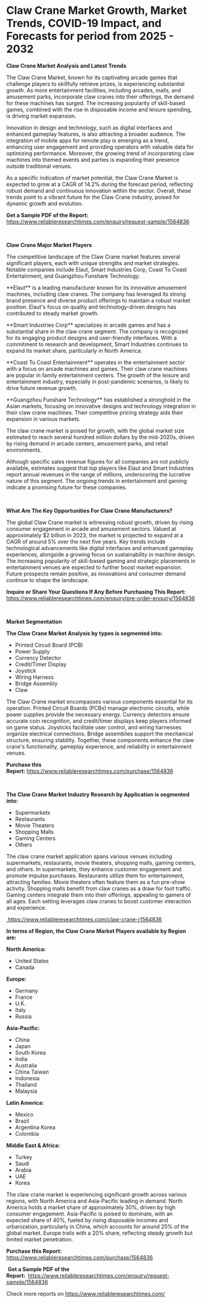 <p><h1>Claw Crane Market Growth, Market Trends, COVID-19 Impact, and Forecasts for period from 2025 - 2032</h1></p><p><strong>Claw Crane Market Analysis and Latest Trends</strong></p>
<p><p>The Claw Crane Market, known for its captivating arcade games that challenge players to skillfully retrieve prizes, is experiencing substantial growth. As more entertainment facilities, including arcades, malls, and amusement parks, incorporate claw cranes into their offerings, the demand for these machines has surged. The increasing popularity of skill-based games, combined with the rise in disposable income and leisure spending, is driving market expansion. </p><p>Innovation in design and technology, such as digital interfaces and enhanced gameplay features, is also attracting a broader audience. The integration of mobile apps for remote play is emerging as a trend, enhancing user engagement and providing operators with valuable data for optimizing performance. Moreover, the growing trend of incorporating claw machines into themed events and parties is expanding their presence outside traditional venues. </p><p>As a specific indication of market potential, the Claw Crane Market is expected to grow at a CAGR of 14.2% during the forecast period, reflecting robust demand and continuous innovation within the sector. Overall, these trends point to a vibrant future for the Claw Crane industry, poised for dynamic growth and evolution.</p></p>
<p><strong>Get a Sample PDF of the Report:&nbsp;</strong> <a href="https://www.reliableresearchtimes.com/enquiry/request-sample/1564836?utm_campaign=2638&utm_medium=2&utm_source=Github&utm_content=ia&utm_term=05042025&utm_id=claw-crane">https://www.reliableresearchtimes.com/enquiry/request-sample/1564836</a></p>
<p>&nbsp;</p>
<p><strong>Claw Crane Major Market Players</strong></p>
<p><p>The competitive landscape of the Claw Crane market features several significant players, each with unique strengths and market strategies. Notable companies include Elaut, Smart Industries Corp, Coast To Coast Entertainment, and Guangzhou Funshare Technology.</p><p>**Elaut** is a leading manufacturer known for its innovative amusement machines, including claw cranes. The company has leveraged its strong brand presence and diverse product offerings to maintain a robust market position. Elaut's focus on quality and technology-driven designs has contributed to steady market growth. </p><p>**Smart Industries Corp** specializes in arcade games and has a substantial share in the claw crane segment. The company is recognized for its engaging product designs and user-friendly interfaces. With a commitment to research and development, Smart Industries continues to expand its market share, particularly in North America.</p><p>**Coast To Coast Entertainment** operates in the entertainment sector with a focus on arcade machines and games. Their claw crane machines are popular in family entertainment centers. The growth of the leisure and entertainment industry, especially in post-pandemic scenarios, is likely to drive future revenue growth.</p><p>**Guangzhou Funshare Technology** has established a stronghold in the Asian markets, focusing on innovative designs and technology integration in their claw crane machines. Their competitive pricing strategy aids their expansion in various markets.</p><p>The claw crane market is poised for growth, with the global market size estimated to reach several hundred million dollars by the mid-2020s, driven by rising demand in arcade centers, amusement parks, and retail environments. </p><p>Although specific sales revenue figures for all companies are not publicly available, estimates suggest that top players like Elaut and Smart Industries report annual revenues in the range of millions, underscoring the lucrative nature of this segment. The ongoing trends in entertainment and gaming indicate a promising future for these companies.</p></p>
<p>&nbsp;</p>
<p><strong>What Are The Key Opportunities For Claw Crane Manufacturers?</strong></p>
<p><p>The global Claw Crane market is witnessing robust growth, driven by rising consumer engagement in arcade and amusement sectors. Valued at approximately $2 billion in 2023, the market is projected to expand at a CAGR of around 5% over the next five years. Key trends include technological advancements like digital interfaces and enhanced gameplay experiences, alongside a growing focus on sustainability in machine design. The increasing popularity of skill-based gaming and strategic placements in entertainment venues are expected to further boost market expansion. Future prospects remain positive, as innovations and consumer demand continue to shape the landscape.</p></p>
<p><strong>Inquire or Share Your Questions If Any Before Purchasing This Report:</strong> <a href="https://www.reliableresearchtimes.com/enquiry/pre-order-enquiry/1564836?utm_campaign=2638&utm_medium=2&utm_source=Github&utm_content=ia&utm_term=05042025&utm_id=claw-crane">https://www.reliableresearchtimes.com/enquiry/pre-order-enquiry/1564836</a></p>
<p>&nbsp;</p>
<p><strong>Market Segmentation</strong></p>
<p><strong>The Claw Crane Market Analysis by types is segmented into:</strong></p>
<p><ul><li>Printed Circuit Board (PCB)</li><li>Power Supply</li><li>Currency Detector</li><li>Credit/Timer Display</li><li>Joystick</li><li>Wiring Harness</li><li>Bridge Assembly</li><li>Claw</li></ul></p>
<p><p>The Claw Crane market encompasses various components essential for its operation. Printed Circuit Boards (PCBs) manage electronic circuits, while power supplies provide the necessary energy. Currency detectors ensure accurate coin recognition, and credit/timer displays keep players informed on game status. Joysticks facilitate user control, and wiring harnesses organize electrical connections. Bridge assemblies support the mechanical structure, ensuring stability. Together, these components enhance the claw crane's functionality, gameplay experience, and reliability in entertainment venues.</p></p>
<p><strong>Purchase this Report:&nbsp;</strong><a href="https://www.reliableresearchtimes.com/purchase/1564836?utm_campaign=2638&utm_medium=2&utm_source=Github&utm_content=ia&utm_term=05042025&utm_id=claw-crane">https://www.reliableresearchtimes.com/purchase/1564836</a></p>
<p>&nbsp;</p>
<p><strong>The Claw Crane Market Industry Research by Application is segmented into:</strong></p>
<p><ul><li>Supermarkets</li><li>Restaurants</li><li>Movie Theaters</li><li>Shopping Malls</li><li>Gaming Centers</li><li>Others</li></ul></p>
<p><p>The claw crane market application spans various venues including supermarkets, restaurants, movie theaters, shopping malls, gaming centers, and others. In supermarkets, they enhance customer engagement and promote impulse purchases. Restaurants utilize them for entertainment, attracting families. Movie theaters often feature them as a fun pre-show activity. Shopping malls benefit from claw cranes as a draw for foot traffic. Gaming centers integrate them into their offerings, appealing to gamers of all ages. Each setting leverages claw cranes to boost customer interaction and experience.</p></p>
<p><a href="https://www.reliableresearchtimes.com/claw-crane-r1564836?utm_campaign=2638&utm_medium=2&utm_source=Github&utm_content=ia&utm_term=05042025&utm_id=claw-crane">&nbsp;https://www.reliableresearchtimes.com/claw-crane-r1564836</a></p>
<p><strong>In terms of Region, the Claw Crane Market Players available by Region are:</strong></p>
<p>
    <p> <strong> North America: </strong>
        <ul>
            <li>United States</li>
            <li>Canada</li>
        </ul>
        </p> 
    <p> <strong> Europe: </strong>
        <ul>
            <li>Germany</li>
            <li>France</li>
            <li>U.K.</li>
            <li>Italy</li>
            <li>Russia</li>
        </ul>
        </p> 
    <p> <strong> Asia-Pacific: </strong>
        <ul>
            <li>China</li>
            <li>Japan</li>
            <li>South Korea</li>
            <li>India</li>
            <li>Australia</li>
            <li>China Taiwan</li>
            <li>Indonesia</li>
            <li>Thailand</li>
            <li>Malaysia</li>
        </ul>
        </p> 
    <p> <strong> Latin America: </strong>
        <ul>
            <li>Mexico</li>
            <li>Brazil</li>
            <li>Argentina Korea</li>
            <li>Colombia</li>
        </ul>
        </p> 
    <p> <strong> Middle East & Africa: </strong>
        <ul>
            <li>Turkey</li>
            <li>Saudi</li>
            <li>Arabia</li>
            <li>UAE</li>
            <li>Korea</li>
        </ul>
    </p>
    </p>
<p><p>The claw crane market is experiencing significant growth across various regions, with North America and Asia-Pacific leading in demand. North America holds a market share of approximately 30%, driven by high consumer engagement. Asia-Pacific is poised to dominate, with an expected share of 40%, fueled by rising disposable incomes and urbanization, particularly in China, which accounts for around 25% of the global market. Europe trails with a 20% share, reflecting steady growth but limited market penetration.</p></p>
<p><strong>Purchase this Report: </strong><a href="https://www.reliableresearchtimes.com/purchase/1564836?utm_campaign=2638&utm_medium=2&utm_source=Github&utm_content=ia&utm_term=05042025&utm_id=claw-crane">https://www.reliableresearchtimes.com/purchase/1564836</a></p>
<p>&nbsp;<strong>Get a Sample PDF of the Report:&nbsp;&nbsp;</strong><a href="https://www.reliableresearchtimes.com/enquiry/request-sample/1564836?utm_campaign=2638&utm_medium=2&utm_source=Github&utm_content=ia&utm_term=05042025&utm_id=claw-crane">https://www.reliableresearchtimes.com/enquiry/request-sample/1564836</a></p>
<p><strong></strong></p>
<p>Check more reports on <a href="https://www.reliableresearchtimes.com/?utm_campaign=2638&utm_medium=2&utm_source=Github&utm_content=ia&utm_term=05042025&utm_id=claw-crane">https://www.reliableresearchtimes.com/</a></p>